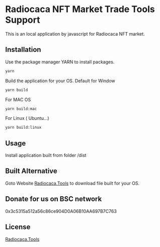 # Radiocaca NFT Market Trade Tools Support

This is an local application by javascript for Radiocaca NFT market.

## Installation

Use the package manager YARN to install packages.

```bash
yarn
```
Build the application for your OS.
Default for Window

```bash
yarn build
```
For MAC OS
```bash
yarn build:mac
```
For Linux ( Ubuntu...)
```bash
yarn build:linux
```
## Usage
Install application built from folder /dist

## Built Alternative
Goto Website [Radiocaca.Tools](https://radiocaca.tools/) to download file built for your OS.

## Donate for us on BSC network
0x3c5315a512a56c86ce904D0A06B10AA697B7C763
## License
[Radiocaca.Tools](https://radiocaca.tools/)